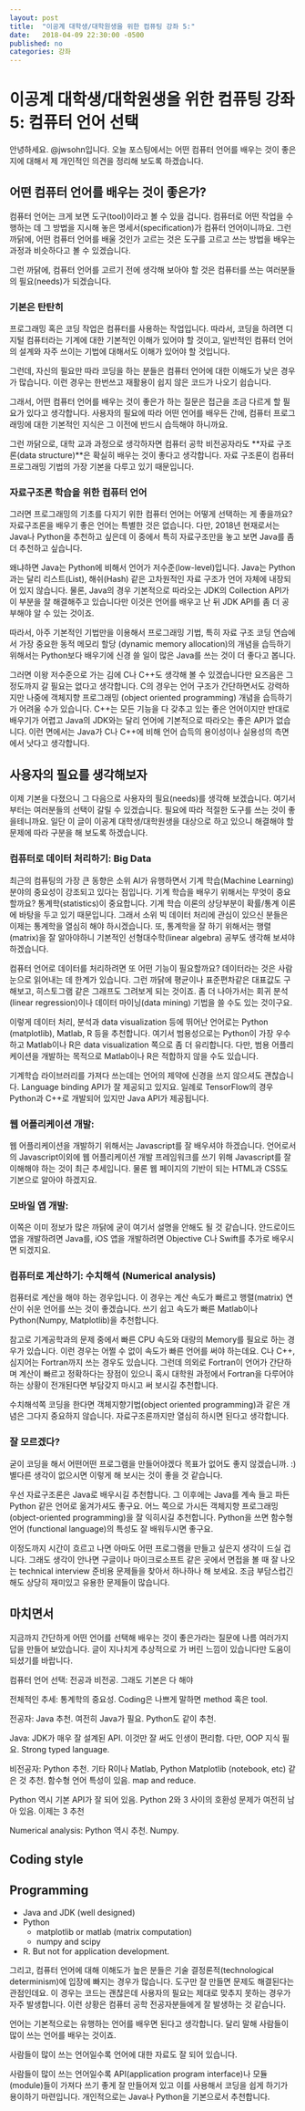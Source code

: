 ```yaml
---
layout: post
title:  "이공계 대학생/대학원생을 위한 컴퓨팅 강좌 5:"
date:   2018-04-09 22:30:00 -0500
published: no
categories: 강좌
---
```


# 이공계 대학생/대학원생을 위한 컴퓨팅 강좌 5: 컴퓨터 언어 선택

안녕하세요. @jwsohn입니다. 오늘 포스팅에서는 어떤 컴퓨터 언어를 배우는 것이
좋은지에 대해서 제 개인적인 의견을 정리해 보도록 하겠습니다.

## 어떤 컴퓨터 언어를 배우는 것이 좋은가? 

컴퓨터 언어는 크게 보면 도구(tool)이라고 볼 수 있을 겁니다. 컴퓨터로 어떤
작업을 수행하는 데 그 방법을 지시해 놓은 명세서(specification)가 컴퓨터
언어이니까요. 그런 까닭에, 어떤 컴퓨터 언어를 배울 것인가 고르는 것은 
도구를 고르고 쓰는 방법을 배우는 과정과 비슷하다고 볼 수 있겠습니다.

그런 까닭에, 컴퓨터 언어를 고르기 전에 생각해 보아야 할 것은
컴퓨터를 쓰는 여러분들의 필요(needs)가 되겠습니다. 

### 기본은 탄탄히
 
프로그래밍 혹은 코딩 작업은 컴퓨터를 사용하는 작업입니다. 따라서, 코딩을
하려면 디지털 컴퓨터라는 기계에 대한 기본적인 이해가 있어야 할 것이고,
일반적인 컴퓨터 언어의 설계와 자주 쓰이는 기법에 대해서도 이해가 있어야 할
것입니다.

그런데, 자신의 필요만 따라 코딩을 하는 분들은 컴퓨터 언어에 대한 이해도가 낮은
경우가 많습니다. 이런 경우는 한번쓰고 재활용이 쉽지 않은 코드가 나오기
쉽습니다. 

그래서, 어떤 컴퓨터 언어를 배우는 것이 좋은가 하는 질문은 접근을 조금 다르게
할 필요가 있다고 생각합니다. 사용자의 필요에 따라 어떤 언어를 배우든 간에,
컴퓨터 프로그래밍에 대한 기본적인 지식은 그 이전에 반드시 습득해야 하니까요. 

그런 까닭으로, 대학 교과 과정으로 생각하자면 컴퓨터 공학 비전공자라도 **자료
구조론(data structure)**은 확실히 배우는 것이 좋다고 생각합니다. 자료 구조론이
컴퓨터 프로그래밍 기법의 가장 기본을 다루고 있기 때문입니다.

### 자료구조론 학습을 위한 컴퓨터 언어

그러면 프로그래밍의 기초를 다지기 위한 컴퓨터 언어는 어떻게 선택하는 게
좋을까요? 자료구조론을 배우기 좋은 언어는 특별한 것은 없습니다. 다만, 2018년
현재로서는 Java나 Python을 추천하고 싶은데 이 중에서 특히 자료구조만을
놓고 보면 Java를 좀 더 추천하고 싶습니다.

왜냐하면 Java는 Python에 비해서 언어가 저수준(low-level)입니다. Java는
Python과는 달리 리스트(List), 해쉬(Hash) 같은 고차원적인 자료 구조가 언어
자체에 내장되어 있지 않습니다. 물론, Java의 경우 기본적으로 따라오는 JDK의
Collection API가 이 부분을 잘 해결해주고 있습니다만 이것은 언어를 배우고 난 뒤
JDK API를 좀 더 공부해야 알 수 있는 것이죠.

따라서, 아주 기본적인 기법만을 이용해서 프로그래밍 기법, 특히 자료 구조 코딩
연습에서 가장 중요한 동적 메모리 할당 (dynamic memory allocation)의 개념을
습득하기 위해서는 Python보다 배우기에 신경 쓸 일이 많은 Java를 쓰는 것이 더
좋다고 봅니다.

그러면 이왕 저수준으로 가는 김에 C나 C++도 생각해 볼 수 있겠습니다만 요즈음은
그 정도까지 갈 필요는 없다고 생각합니다. C의 경우는 언어 구조가 간단하면서도
강력하지만 나중에 객체지향 프로그래밍 (object oriented programming) 개념을
습득하기가 어려울 수가 있습니다. C++는 모든 기능을 다 갖추고 있는 좋은
언어이지만 반대로 배우기가 어렵고 Java의 JDK와는 달리 언어에 기본적으로
따라오는 좋은 API가 없습니다. 이런 면에서는 Java가 C나 C++에 비해 언어 습득의
용이성이나 실용성의 측면에서 낫다고 생각합니다.

## 사용자의 필요를 생각해보자

이제 기본을 다졌으니 그 다음으로 사용자의 필요(needs)를 생각해 보겠습니다.
여기서부터는 여러분들의 선택이 갈릴 수 있겠습니다. 필요에 따라 적절한 도구를
쓰는 것이 좋을테니까요. 일단 이 글이 이공계 대학생/대학원생을 대상으로 하고
있으니 해결해야 할 문제에 따라 구분을 해 보도록 하겠습니다.

### 컴퓨터로 데이터 처리하기: Big Data

최근의 컴퓨팅의 가장 큰 동향은 소위 AI가 유행하면서 기계 학습(Machine
Learning)분야의 중요성이 강조되고 있다는 점입니다. 기계 학습을 배우기 위해서는
무엇이 중요할까요? 통계학(statistics)이 중요합니다. 기계 학습 이론의
상당부분이 확률/통계 이론에 바탕을 두고 있기 때문입니다. 그래서 소위 빅 데이터
처리에 관심이 있으신 분들은 이제는 통계학을 열심히 해야 하시겠습니다.  또,
통계학을 잘 하기 위해서는 행렬(matrix)을 잘 알아야하니 기본적인
선형대수학(linear algebra) 공부도 생각해 보셔야 하겠습니다.

컴퓨터 언어로 데이터를 처리하려면 또 어떤 기능이 필요할까요? 데이터라는 것은
사람 눈으로 읽어내는 데 한계가 있습니다. 그런 까닭에 평균이나 표준편차같은
대표값도 구해보고, 히스토그램 같은 그래프도 그려보게 되는 것이죠. 좀 더
나아가서는 회귀 분석(linear regression)이나 데이터 마이닝(data mining)
기법을 쓸 수도 있는 것이구요.

이렇게 데이터 처리, 분석과 data visualization 등에 뛰어난 언어로는 Python
(matplotlib), Matlab, R 등을 추천합니다. 여기서 범용성으로는 Python이 가장
우수하고 Matlab이나 R은 data visualization 쪽으로 좀 더 유리합니다. 다만, 범용
어플리케이션을 개발하는 목적으로 Matlab이나 R은 적합하지 않을 수도 있습니다.

기계학습 라이브러리를 가져다 쓰는데는 언어의 제약에 신경을 쓰지 않으셔도
괜찮습니다. Language binding API가 잘 제공되고 있지요. 일례로 TensorFlow의 
경우 Python과 C++로 개발되어 있지만 Java API가 제공됩니다. 

### 웹 어플리케이션 개발:

웹 어플리케이션을 개발하기 위해서는 Javascript를 잘 배우셔야 하겠습니다.
언어로서의 Javascript이외에 웹 어플리케이션 개발 프레임워크를 쓰기 위해
Javascript를 잘 이해해야 하는 것이 최근 추세입니다. 물론 웹 페이지의 기반이
되는 HTML과 CSS도 기본으로 알아야 하겠지요. 

### 모바일 앱 개발:

이쪽은 이미 정보가 많은 까닭에 굳이 여기서 설명을 안해도 될 것 같습니다.
안드로이드 앱을 개발하려면 Java를, iOS 앱을 개발하려면 Objective C나 Swift를
추가로 배우시면 되겠지요. 

### 컴퓨터로 계산하기: 수치해석 (Numerical analysis)

컴퓨터로 계산을 해야 하는 경우입니다. 이 경우는 계산 속도가 빠르고
행렬(matrix) 연산이 쉬운 언어를 쓰는 것이 좋겠습니다. 쓰기 쉽고 속도가 빠른
Matlab이나 Python(Numpy, Matplotlib)을 추천합니다. 

참고로 기계공학과의 문제 중에서 빠른 CPU 속도와 대량의 Memory를 필요로 하는
경우가 있습니다. 이런 경우는 어쩔 수 없이 속도가 빠른 언어를 써야 하는데요.
C나 C++, 심지어는 Fortran까지 쓰는 경우도 있습니다. 그런데 의외로 Fortran이
언어가 간단하며 계산이 빠르고 정확하다는 장점이 있으니 혹시 대학원 과정에서
Fortran을 다루어야 하는 상황이 전개된다면 부담갖지 마시고 써 보시길
추천합니다.

수치해석쪽 코딩을 한다면 객체지향기법(object oriented programming)과 같은
개념은 그다지 중요하지 않습니다. 자료구조론까지만 열심히 하시면 된다고
생각합니다.

### 잘 모르겠다?

굳이 코딩을 해서 어떤어떤 프로그램을 만들어야겠다 목표가 없어도 좋지
않겠습니까. :) 별다른 생각이 없으시면 이렇게 해 보시는 것이 좋을 것 같습니다.

우선 자료구조론은 Java로 배우시길 추천합니다. 그 이후에는 Java를 계속 들고
파든 Python 같은 언어로 옮겨가셔도 좋구요. 어느 쪽으로 가시든 객체지향
프로그래밍(object-oriented programming)을 잘 익히시길 추천합니다. 
Python을 쓰면 함수형 언어 (functional language)의 특성도 잘 배워두시면 좋구요.

이정도까지 시간이 흐르고 나면 아마도 어떤 프로그램을 만들고 싶은지 생각이 드실
겁니다. 그래도 생각이 안나면 구글이나 마이크로소프트 같은 곳에서 면접을 볼 때
잘 나오는 technical interview 준비용 문제들을 찾아서 하나하나 해 보세요. 조금
부담스럽긴 해도 상당히 재미있고 유용한 문제들이 많습니다.


## 마치면서

지금까지 간단하게 어떤 언어를 선택해 배우는 것이 좋은가라는 질문에 나름
여러가지 답을 만들어 보았습니다. 글이 지나치게 추상적으로 가 버린 느낌이
있습니다만 도움이 되셨기를 바랍니다.



컴퓨터 언어 선택: 전공과 비전공. 그래도 기본은 다 해야

전체적인 추세: 통계학의 중요성. Coding은 나쁘게 말하면 method 혹은 tool.

전공자: Java 추천. 여전히 Java가 필요. Python도 같이 추천. 

Java: JDK가 매우 잘 설계된 API. 이것만 잘 써도 인생이 편리함. 다만, OOP 지식
필요. Strong typed language.

비전공자: Python 추천. 기타 R이나 Matlab, Python Matplotlib (notebook, etc) 같은 것 추천.
함수형 언어 특성이 있음. map and reduce.

Python 역시 기본 API가 잘 되어 있음. Python 2와 3 사이의 호환성 문제가 여전히
남아 있음. 이제는 3 추천

Numerical analysis: Python 역시 추천. Numpy. 

## Coding style

## Programming
  * Java and JDK (well designed)
  * Python
    - matplotlib or matlab (matrix computation)
    - numpy and scipy
  * R. But not for application development.

그리고, 컴퓨터 언어에 대해 이해도가 높은 분들은 기술 결정론적(technological
determinism)에 입장에 빠지는 경우가 많습니다. 도구만 잘 만들면 문제도
해결된다는 관점인데요. 이 경우는 코드는 괜찮은데 사용자의 필요는 제대로 맞추지
못하는 경우가 자주 발생합니다. 이런 상황은 컴퓨터 공학 전공자분들에게 잘
발생하는 것 같습니다.



언어는 기본적으로는 유행하는 언어를 배우면 된다고 생각합니다. 달리
말해 사람들이 많이 쓰는 언어를 배우는 것이죠. 

사람들이 많이 쓰는 언어일수록 언어에 대한 자료도 잘 되어 있습니다. 

사람들이 많이 쓰는 언어일수록
API(application program interface)나 모듈(module)들이 가져다 쓰기 좋게 잘
만들어져 있고 이를 사용해서 코딩을 쉽게 하기가 용이하기 마련입니다.
개인적으로는 Java나 Python을 기본으로서 추천합니다.
